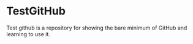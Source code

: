  TestGitHub
=============
Test github is a repository for showing the bare minimum of GitHub and learning to use it.
